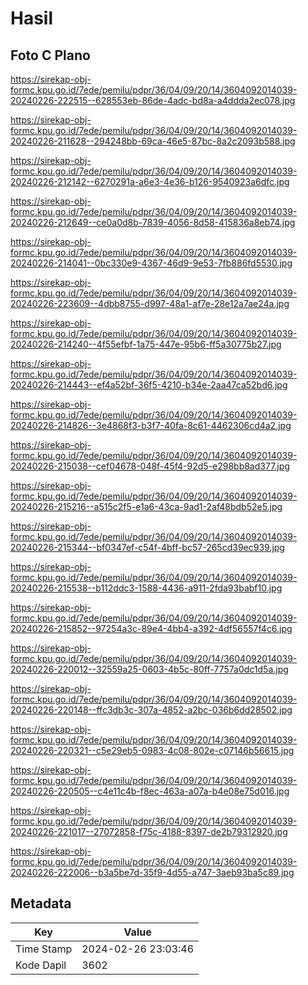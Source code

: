 # Hasil

## Foto C Plano

https://sirekap-obj-formc.kpu.go.id/7ede/pemilu/pdpr/36/04/09/20/14/3604092014039-20240226-222515--628553eb-86de-4adc-bd8a-a4ddda2ec078.jpg

https://sirekap-obj-formc.kpu.go.id/7ede/pemilu/pdpr/36/04/09/20/14/3604092014039-20240226-211628--294248bb-69ca-46e5-87bc-8a2c2093b588.jpg

https://sirekap-obj-formc.kpu.go.id/7ede/pemilu/pdpr/36/04/09/20/14/3604092014039-20240226-212142--6270291a-a6e3-4e36-b126-9540923a6dfc.jpg

https://sirekap-obj-formc.kpu.go.id/7ede/pemilu/pdpr/36/04/09/20/14/3604092014039-20240226-212649--ce0a0d8b-7839-4056-8d58-415836a8eb74.jpg

https://sirekap-obj-formc.kpu.go.id/7ede/pemilu/pdpr/36/04/09/20/14/3604092014039-20240226-214041--0bc330e9-4367-46d9-9e53-7fb886fd5530.jpg

https://sirekap-obj-formc.kpu.go.id/7ede/pemilu/pdpr/36/04/09/20/14/3604092014039-20240226-223609--4dbb8755-d997-48a1-af7e-28e12a7ae24a.jpg

https://sirekap-obj-formc.kpu.go.id/7ede/pemilu/pdpr/36/04/09/20/14/3604092014039-20240226-214240--4f55efbf-1a75-447e-95b6-ff5a30775b27.jpg

https://sirekap-obj-formc.kpu.go.id/7ede/pemilu/pdpr/36/04/09/20/14/3604092014039-20240226-214443--ef4a52bf-36f5-4210-b34e-2aa47ca52bd6.jpg

https://sirekap-obj-formc.kpu.go.id/7ede/pemilu/pdpr/36/04/09/20/14/3604092014039-20240226-214826--3e4868f3-b3f7-40fa-8c61-4462306cd4a2.jpg

https://sirekap-obj-formc.kpu.go.id/7ede/pemilu/pdpr/36/04/09/20/14/3604092014039-20240226-215038--cef04678-048f-45f4-92d5-e298bb8ad377.jpg

https://sirekap-obj-formc.kpu.go.id/7ede/pemilu/pdpr/36/04/09/20/14/3604092014039-20240226-215216--a515c2f5-e1a6-43ca-9ad1-2af48bdb52e5.jpg

https://sirekap-obj-formc.kpu.go.id/7ede/pemilu/pdpr/36/04/09/20/14/3604092014039-20240226-215344--bf0347ef-c54f-4bff-bc57-265cd39ec939.jpg

https://sirekap-obj-formc.kpu.go.id/7ede/pemilu/pdpr/36/04/09/20/14/3604092014039-20240226-215538--b112ddc3-1588-4436-a911-2fda93babf10.jpg

https://sirekap-obj-formc.kpu.go.id/7ede/pemilu/pdpr/36/04/09/20/14/3604092014039-20240226-215852--97254a3c-89e4-4bb4-a392-4df56557f4c6.jpg

https://sirekap-obj-formc.kpu.go.id/7ede/pemilu/pdpr/36/04/09/20/14/3604092014039-20240226-220012--32559a25-0603-4b5c-80ff-7757a0dc1d5a.jpg

https://sirekap-obj-formc.kpu.go.id/7ede/pemilu/pdpr/36/04/09/20/14/3604092014039-20240226-220148--ffc3db3c-307a-4852-a2bc-036b6dd28502.jpg

https://sirekap-obj-formc.kpu.go.id/7ede/pemilu/pdpr/36/04/09/20/14/3604092014039-20240226-220321--c5e29eb5-0983-4c08-802e-c07146b56615.jpg

https://sirekap-obj-formc.kpu.go.id/7ede/pemilu/pdpr/36/04/09/20/14/3604092014039-20240226-220505--c4e11c4b-f8ec-463a-a07a-b4e08e75d016.jpg

https://sirekap-obj-formc.kpu.go.id/7ede/pemilu/pdpr/36/04/09/20/14/3604092014039-20240226-221017--27072858-f75c-4188-8397-de2b79312920.jpg

https://sirekap-obj-formc.kpu.go.id/7ede/pemilu/pdpr/36/04/09/20/14/3604092014039-20240226-222006--b3a5be7d-35f9-4d55-a747-3aeb93ba5c89.jpg


## Metadata

| Key        | Value               |
| ---------- | ------------------- |
| Time Stamp | 2024-02-26 23:03:46 |
| Kode Dapil | 3602                |



